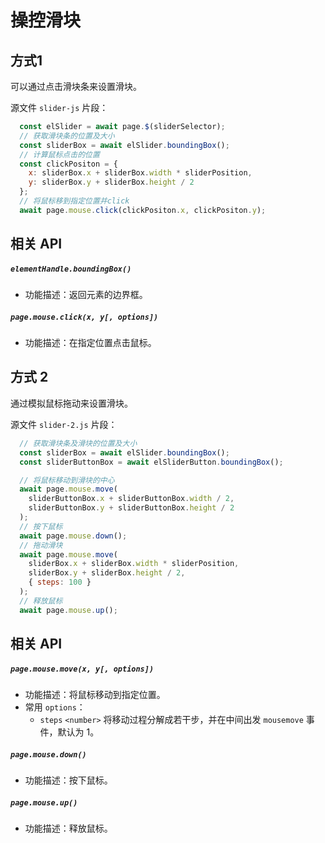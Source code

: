 # 操控滑块



## 方式1

可以通过点击滑块条来设置滑块。

源文件 `slider-js` 片段：

```javascript
  const elSlider = await page.$(sliderSelector);
  // 获取滑块条的位置及大小
  const sliderBox = await elSlider.boundingBox();
  // 计算鼠标点击的位置
  const clickPositon = {
    x: sliderBox.x + sliderBox.width * sliderPosition,
    y: sliderBox.y + sliderBox.height / 2
  };
  // 将鼠标移到指定位置并click
  await page.mouse.click(clickPositon.x, clickPositon.y);
```



## 相关 API

##### `elementHandle.boundingBox()`

- 功能描述：返回元素的边界框。



##### `page.mouse.click(x, y[, options])`

- 功能描述：在指定位置点击鼠标。



## 方式 2

通过模拟鼠标拖动来设置滑块。

源文件 `slider-2.js` 片段：

```javascript
  // 获取滑块条及滑块的位置及大小
  const sliderBox = await elSlider.boundingBox();
  const sliderButtonBox = await elSliderButton.boundingBox();

  // 将鼠标移动到滑块的中心
  await page.mouse.move(
    sliderButtonBox.x + sliderButtonBox.width / 2,
    sliderButtonBox.y + sliderButtonBox.height / 2
  );
  // 按下鼠标
  await page.mouse.down();
  // 拖动滑块
  await page.mouse.move(
    sliderBox.x + sliderBox.width * sliderPosition,
    sliderBox.y + sliderBox.height / 2,
    { steps: 100 }
  );
  // 释放鼠标
  await page.mouse.up();
```



## 相关 API

##### `page.mouse.move(x, y[, options])`

- 功能描述：将鼠标移动到指定位置。
- 常用 `options`：
  - `steps` `<number>` 将移动过程分解成若干步，并在中间出发 `mousemove` 事件，默认为 1。



##### `page.mouse.down()`

- 功能描述：按下鼠标。



##### `page.mouse.up()`

- 功能描述：释放鼠标。
